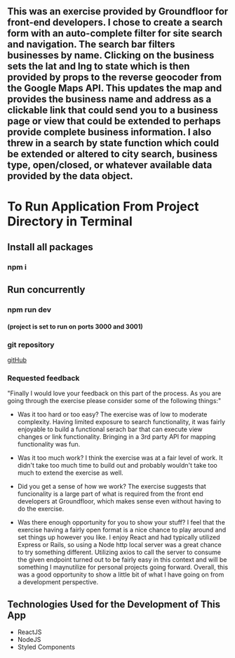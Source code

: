 ## This was an exercise provided by Groundfloor for front-end developers. I chose to create a search form with an auto-complete filter for site search and navigation. The search bar filters businesses by name. Clicking on the business sets the lat and lng to state which is then provided by props to the reverse geocoder from the Google Maps API. This updates the map and provides the business name and address as a clickable link that could send you to a business page or view that could be extended to perhaps provide complete business information. I also threw in a search by state function which could be extended or altered to city search, business type, open/closed, or whatever available data provided by the data object.   

# To Run Application From Project Directory in Terminal
## Install all packages 
### npm i
## Run concurrently
### npm run dev 
#### (project is set to run on ports 3000 and 3001)


### git repository
<a name="git" href="https://github.com/Saf3ty1nnumb3rs/business_search.git">gitHub</a>


### Requested feedback

"Finally I would love your feedback on this part of the process. As you are going through the exercise please consider some of the following things:"

* Was it too hard or too easy?
The exercise was of low to moderate complexity. Having limited exposure to search functionality, it was fairly enjoyable to build a functional serach bar that can execute view changes or link functionality. Bringing in a 3rd party API for mapping functionality was fun.

* Was it too much work?
I think the exercise was at a fair level of work. It didn't take too much time to build out and probably wouldn't take too much to extend the exercise as well.

* Did you get a sense of how we work? 
The exercise suggests that funcionality is a large part of what is required from the front end developers at Groundfloor, which makes sense even without having to do the exercise.

* Was there enough opportunity for you to show your stuff?
I feel that the exercise having a fairly open format is a nice chance to play around and set things up however you like. I enjoy React and had typically utilized Express or Rails, so using a Node http local server was a great chance to try something different. Utilizing axios to call the server to consume the given endpoint turned out to be fairly easy in this context and will be something I maynutilize for personal projects going forward. Overall, this was a good opportunity to show a little bit of what I have going on from a development perspective.


## Technologies Used for the Development of This App


* ReactJS
* NodeJS
* Styled Components
